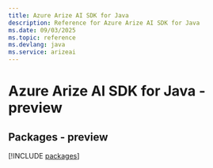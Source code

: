 ```yaml
---
title: Azure Arize AI SDK for Java
description: Reference for Azure Arize AI SDK for Java
ms.date: 09/03/2025
ms.topic: reference
ms.devlang: java
ms.service: arizeai
---
```

# Azure Arize AI SDK for Java - preview
## Packages - preview
[!INCLUDE [packages](arize-ai-index.md)]
